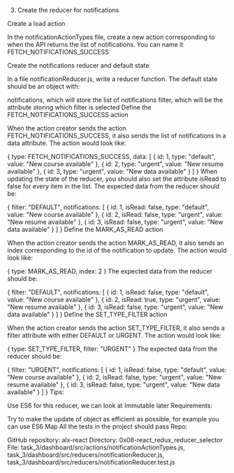 3. Create the reducer for notifications

Create a load action

In the notificationActionTypes file, create a new action corresponding to when the API returns the list of notifications. You can name it FETCH_NOTIFICATIONS_SUCCESS

Create the notifications reducer and default state

In a file notificationReducer.js, write a reducer function. The default state should be an object with:

notifications, which will store the list of notifications
filter, which will be the attribute storing which filter is selected
Define the FETCH_NOTIFICATIONS_SUCCESS action

When the action creator sends the action FETCH_NOTIFICATIONS_SUCCESS, it also sends the list of notifications in a data attribute. The action would look like:

{
  type: FETCH_NOTIFICATIONS_SUCCESS,
  data: [
    {
      id: 1,
      type: "default",
      value: "New course available"
    },
    {
      id: 2,
      type: "urgent",
      value: "New resume available"
    },
    {
      id: 3,
      type: "urgent",
      value: "New data available"
    }
  ]
}
When updating the state of the reducer, you should also set the attribute isRead to false for every item in the list. The expected data from the reducer should be:

{
  filter: "DEFAULT",
  notifications: [
    {
      id: 1,
      isRead: false,
      type: "default",
      value: "New course available"
    },
    {
      id: 2,
      isRead: false,
      type: "urgent",
      value: "New resume available"
    },
    {
      id: 3,
      isRead: false,
      type: "urgent",
      value: "New data available"
    }
  ]
}
Define the MARK_AS_READ action

When the action creator sends the action MARK_AS_READ, it also sends an index corresponding to the id of the notification to update. The action would look like:

{
  type: MARK_AS_READ,
  index: 2
}
The expected data from the reducer should be:

{
  filter: "DEFAULT",
  notifications: [
    {
      id: 1,
      isRead: false,
      type: "default",
      value: "New course available"
    },
    {
      id: 2,
      isRead: true,
      type: "urgent",
      value: "New resume available"
    },
    {
      id: 3,
      isRead: false,
      type: "urgent",
      value: "New data available"
    }
  ]
}
Define the SET_TYPE_FILTER action

When the action creator sends the action SET_TYPE_FILTER, it also sends a filter attribute with either DEFAULT or URGENT. The action would look like:

{
  type: SET_TYPE_FILTER,
  filter: "URGENT"
}
The expected data from the reducer should be:

{
  filter: "URGENT",
  notifications: [
    {
      id: 1,
      isRead: false,
      type: "default",
      value: "New course available"
    },
    {
      id: 2,
      isRead: false,
      type: "urgent",
      value: "New resume available"
    },
    {
      id: 3,
      isRead: false,
      type: "urgent",
      value: "New data available"
    }
  ]
}
Tips:

Use ES6 for this reducer, we can look at Immutable later
Requirements:

Try to make the update of object as efficient as possible, for example you can use ES6 Map
All the tests in the project should pass
Repo:

GitHub repository: alx-react
Directory: 0x08-react_redux_reducer_selector
File: task_3/dashboard/src/actions/notificationActionTypes.js, task_3/dashboard/src/reducers/notificationReducer.js, task_3/dashboard/src/reducers/notificationReducer.test.js
